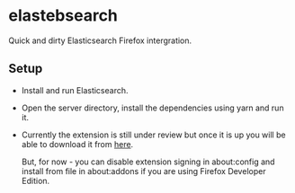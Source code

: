 # elastebsearch

Quick and dirty Elasticsearch Firefox intergration.

## Setup

-   Install and run Elasticsearch.
-   Open the server directory, install the dependencies using yarn and run it.
-   Currently the extension is still under review but once it is up you will be able to download it from [here](https://addons.mozilla.org/en-US/firefox/addon/elastebsearch-client/).

    But, for now - you can disable extension signing in about:config and install from file in about:addons if you are using Firefox Developer Edition.
